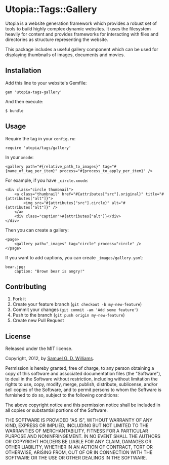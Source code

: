 # Utopia::Tags::Gallery

Utopia is a website generation framework which provides a robust set of tools
to build highly complex dynamic websites. It uses the filesystem heavily for
content and provides frameworks for interacting with files and directories as
structure representing the website.

This package includes a useful gallery component which can be used for
displaying thumbnails of images, documents and movies.

## Installation

Add this line to your website's Gemfile:

    gem 'utopia-tags-gallery'

And then execute:

    $ bundle

## Usage

Require the tag in your `config.ru`:

	require 'utopia/tags/gallery'

In your `xnode`:

	<gallery path="#{relative_path_to_images}" tag="#{name_of_tag_per_item}" process="#{process_to_apply_per_item}" />

For example, if you have `_circle.xnode`:

	<div class="circle thumbnail">
		<a class="thumbnail" href="#{attributes["src"].original}" title="#{attributes["alt"]}">
			<img src="#{attributes["src"].circle}" alt="#{attributes["alt"]}" />
		</a>
		<div class="caption">#{attributes["alt"]}</div>
	</div>

Then you can create a gallery:

	<page>	
		<gallery path="_images" tag="circle" process="circle" />
	</page>

If you want to add captions, you can create `_images/gallery.yaml`:

	bear.jpg:
	    caption: "Brown bear is angry!"

## Contributing

1. Fork it
2. Create your feature branch (`git checkout -b my-new-feature`)
3. Commit your changes (`git commit -am 'Add some feature'`)
4. Push to the branch (`git push origin my-new-feature`)
5. Create new Pull Request

## License

Released under the MIT license.

Copyright, 2012, by [Samuel G. D. Williams](http://www.codeotaku.com/samuel-williams).

Permission is hereby granted, free of charge, to any person obtaining a copy
of this software and associated documentation files (the "Software"), to deal
in the Software without restriction, including without limitation the rights
to use, copy, modify, merge, publish, distribute, sublicense, and/or sell
copies of the Software, and to permit persons to whom the Software is
furnished to do so, subject to the following conditions:

The above copyright notice and this permission notice shall be included in
all copies or substantial portions of the Software.

THE SOFTWARE IS PROVIDED "AS IS", WITHOUT WARRANTY OF ANY KIND, EXPRESS OR
IMPLIED, INCLUDING BUT NOT LIMITED TO THE WARRANTIES OF MERCHANTABILITY,
FITNESS FOR A PARTICULAR PURPOSE AND NONINFRINGEMENT. IN NO EVENT SHALL THE
AUTHORS OR COPYRIGHT HOLDERS BE LIABLE FOR ANY CLAIM, DAMAGES OR OTHER
LIABILITY, WHETHER IN AN ACTION OF CONTRACT, TORT OR OTHERWISE, ARISING FROM,
OUT OF OR IN CONNECTION WITH THE SOFTWARE OR THE USE OR OTHER DEALINGS IN
THE SOFTWARE.
